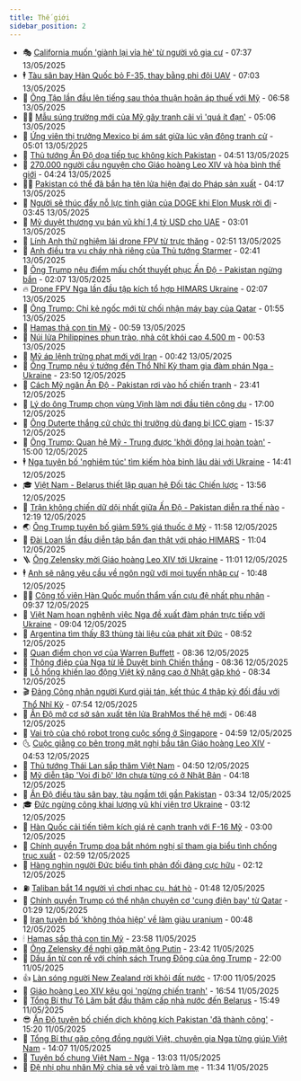 ```yaml
---
title: Thế giới
sidebar_position: 2
---
```


<!-- vnexpress-the-gioi:START -->
- 🎭 [California muốn &#39;giành lại vỉa hè&#39; từ người vô gia cư](https://vnexpress.net/california-muon-gianh-lai-via-he-tu-nguoi-vo-gia-cu-4885218.html) - 07:37 13/05/2025
- 🕴 [Tàu sân bay Hàn Quốc bỏ F-35, thay bằng phi đội UAV](https://vnexpress.net/tau-san-bay-han-quoc-bo-f-35-thay-bang-phi-doi-uav-4885232.html) - 07:03 13/05/2025
- 🤭 [Ông Tập lần đầu lên tiếng sau thỏa thuận hoãn áp thuế với Mỹ](https://vnexpress.net/ong-tap-lan-dau-len-tieng-sau-thoa-thuan-hoan-ap-thue-voi-my-4885321.html) - 06:58 13/05/2025
- 🧑‍💻 [Mẫu súng trường mới của Mỹ gây tranh cãi vì &#39;quá ít đạn&#39;](https://vnexpress.net/mau-sung-truong-moi-cua-my-gay-tranh-cai-vi-qua-it-dan-4885303.html) - 05:06 13/05/2025
- 🦏 [Ứng viên thị trưởng Mexico bị ám sát giữa lúc vận động tranh cử](https://vnexpress.net/ung-vien-thi-truong-mexico-bi-am-sat-giua-luc-van-dong-tranh-cu-4885137.html) - 05:01 13/05/2025
- 🦒 [Thủ tướng Ấn Độ dọa tiếp tục không kích Pakistan](https://vnexpress.net/thu-tuong-an-do-doa-tiep-tuc-khong-kich-pakistan-4885189.html) - 04:51 13/05/2025
- 🌈 [270.000 người cầu nguyện cho Giáo hoàng Leo XIV và hòa bình thế giới](https://vnexpress.net/270-000-nguoi-cau-nguyen-cho-giao-hoang-leo-xiv-va-hoa-binh-the-gioi-4885240.html) - 04:24 13/05/2025
- 🧑‍🏫 [Pakistan có thể đã bắn hạ tên lửa hiện đại do Pháp sản xuất](https://vnexpress.net/pakistan-co-the-da-ban-ha-ten-lua-hien-dai-do-phap-san-xuat-4885149.html) - 04:17 13/05/2025
- 🐲 [Người sẽ thúc đẩy nỗ lực tinh giản của DOGE khi Elon Musk rời đi](https://vnexpress.net/nguoi-se-thuc-day-no-luc-tinh-gian-cua-doge-khi-elon-musk-roi-di-4884521.html) - 03:45 13/05/2025
- 🦒 [Mỹ duyệt thương vụ bán vũ khí 1,4 tỷ USD cho UAE](https://vnexpress.net/my-duyet-thuong-vu-ban-vu-khi-1-4-ty-usd-cho-uae-4885160.html) - 03:01 13/05/2025
- 🐻 [Lính Anh thử nghiệm lái drone FPV từ trực thăng](https://vnexpress.net/linh-anh-thu-nghiem-lai-drone-fpv-tu-truc-thang-4885112.html) - 02:51 13/05/2025
- 🚀 [Anh điều tra vụ cháy nhà riêng của Thủ tướng Starmer](https://vnexpress.net/anh-dieu-tra-vu-chay-nha-rieng-cua-thu-tuong-starmer-4885136.html) - 02:41 13/05/2025
- 🥰 [Ông Trump nêu điểm mấu chốt thuyết phục Ấn Độ - Pakistan ngừng bắn](https://vnexpress.net/ong-trump-neu-diem-mau-chot-thuyet-phuc-an-do-pakistan-ngung-ban-4885108.html) - 02:07 13/05/2025
- 🔥 [Drone FPV Nga lần đầu tập kích tổ hợp HIMARS Ukraine](https://vnexpress.net/drone-fpv-nga-lan-dau-tap-kich-to-hop-himars-ukraine-4884864.html) - 02:07 13/05/2025
- 🥳 [Ông Trump: Chỉ kẻ ngốc mới từ chối nhận máy bay của Qatar](https://vnexpress.net/ong-trump-chi-ke-ngoc-moi-tu-choi-nhan-may-bay-cua-qatar-4885107.html) - 01:55 13/05/2025
- 💼 [Hamas thả con tin Mỹ](https://vnexpress.net/hamas-tha-con-tin-my-4885089.html) - 00:59 13/05/2025
- 🤡 [Núi lửa Philippines phun trào, nhả cột khói cao 4.500 m](https://vnexpress.net/nui-lua-philippines-phun-trao-nha-cot-khoi-cao-4-500-m-4885086.html) - 00:53 13/05/2025
- 🌁 [Mỹ áp lệnh trừng phạt mới với Iran](https://vnexpress.net/my-ap-lenh-trung-phat-moi-voi-iran-4885084.html) - 00:42 13/05/2025
- 🤩 [Ông Trump nêu ý tưởng đến Thổ Nhĩ Kỳ tham gia đàm phán Nga - Ukraine](https://vnexpress.net/ong-trump-neu-y-tuong-den-tho-nhi-ky-tham-gia-dam-phan-nga-ukraine-4885079.html) - 23:50 12/05/2025
- 🎉 [Cách Mỹ ngăn Ấn Độ - Pakistan rơi vào hố chiến tranh](https://vnexpress.net/cach-my-ngan-an-do-pakistan-roi-vao-ho-chien-tranh-4884558.html) - 23:41 12/05/2025
- 🎉 [Lý do ông Trump chọn vùng Vịnh làm nơi đầu tiên công du](https://vnexpress.net/ly-do-ong-trump-chon-vung-vinh-lam-noi-dau-tien-cong-du-4884551.html) - 17:00 12/05/2025
- 🌁 [Ông Duterte thắng cử chức thị trưởng dù đang bị ICC giam](https://vnexpress.net/ong-duterte-thang-cu-chuc-thi-truong-du-dang-bi-icc-giam-4885057.html) - 15:37 12/05/2025
- 🌊 [Ông Trump: Quan hệ Mỹ - Trung được &#39;khởi động lại hoàn toàn&#39;](https://vnexpress.net/ong-trump-quan-he-my-trung-duoc-khoi-dong-lai-hoan-toan-4885051.html) - 15:00 12/05/2025
- 🕴 [Nga tuyên bố &#39;nghiêm túc&#39; tìm kiếm hòa bình lâu dài với Ukraine](https://vnexpress.net/nga-tuyen-bo-nghiem-tuc-tim-kiem-hoa-binh-lau-dai-voi-ukraine-4885049.html) - 14:41 12/05/2025
- 🎓 [Việt Nam - Belarus thiết lập quan hệ Đối tác Chiến lược](https://vnexpress.net/viet-nam-belarus-thiet-lap-quan-he-doi-tac-chien-luoc-4885040.html) - 13:56 12/05/2025
- 🦩 [Trận không chiến dữ dội nhất giữa Ấn Độ - Pakistan diễn ra thế nào](https://vnexpress.net/tran-khong-chien-du-doi-nhat-giua-an-do-pakistan-dien-ra-the-nao-4884791.html) - 12:19 12/05/2025
- 🌏 [Ông Trump tuyên bố giảm 59% giá thuốc ở Mỹ](https://vnexpress.net/ong-trump-tuyen-bo-giam-59-gia-thuoc-o-my-4885028.html) - 11:58 12/05/2025
- 🌋 [Đài Loan lần đầu diễn tập bắn đạn thật với pháo HIMARS](https://vnexpress.net/dai-loan-lan-dau-dien-tap-ban-dan-that-voi-phao-himars-4884950.html) - 11:04 12/05/2025
- 🪜 [Ông Zelensky mời Giáo hoàng Leo XIV tới Ukraine](https://vnexpress.net/ong-zelensky-moi-giao-hoang-leo-xiv-toi-ukraine-4884906.html) - 11:01 12/05/2025
- 🕴 [Anh sẽ nâng yêu cầu về ngôn ngữ với mọi tuyến nhập cư](https://vnexpress.net/anh-se-nang-yeu-cau-ve-ngon-ngu-voi-moi-tuyen-nhap-cu-4884654.html) - 10:48 12/05/2025
- 🧑‍🏫 [Công tố viên Hàn Quốc muốn thẩm vấn cựu đệ nhất phu nhân](https://vnexpress.net/cong-to-vien-han-quoc-muon-tham-van-cuu-de-nhat-phu-nhan-4884827.html) - 09:37 12/05/2025
- 🌮 [Việt Nam hoan nghênh việc Nga đề xuất đàm phán trực tiếp với Ukraine](https://vnexpress.net/viet-nam-hoan-nghenh-viec-nga-de-xuat-dam-phan-truc-tiep-voi-ukraine-4884846.html) - 09:04 12/05/2025
- 🚦 [Argentina tìm thấy 83 thùng tài liệu của phát xít Đức](https://vnexpress.net/argentina-tim-thay-83-thung-tai-lieu-cua-phat-xit-duc-4884806.html) - 08:52 12/05/2025
- 💫 [Quan điểm chọn vợ của Warren Buffett](https://vnexpress.net/quan-diem-chon-vo-cua-warren-buffett-4883390.html) - 08:36 12/05/2025
- 🤡 [Thông điệp của Nga từ lễ Duyệt binh Chiến thắng](https://vnexpress.net/thong-diep-cua-nga-tu-le-duyet-binh-chien-thang-4884783.html) - 08:36 12/05/2025
- 🦣 [Lỗ hổng khiến lao động Việt kỹ năng cao ở Nhật gặp khó](https://vnexpress.net/lo-hong-khien-lao-dong-viet-ky-nang-cao-o-nhat-gap-kho-4884682.html) - 08:34 12/05/2025
- 🎬 [Đảng Công nhân người Kurd giải tán, kết thúc 4 thập kỷ đối đầu với Thổ Nhĩ Kỳ](https://vnexpress.net/dang-cong-nhan-nguoi-kurd-giai-tan-ket-thuc-4-thap-ky-doi-dau-voi-tho-nhi-ky-4884753.html) - 07:54 12/05/2025
- 🎉 [Ấn Độ mở cơ sở sản xuất tên lửa BrahMos thế hệ mới](https://vnexpress.net/an-do-mo-co-so-san-xuat-ten-lua-brahmos-the-he-moi-4884660.html) - 06:48 12/05/2025
- 🎡 [Vai trò của chó robot trong cuộc sống ở Singapore](https://vnexpress.net/vai-tro-cua-cho-robot-trong-cuoc-song-o-singapore-4884606.html) - 04:59 12/05/2025
- 🌜 [Cuộc giằng co bên trong mật nghị bầu tân Giáo hoàng Leo XIV](https://vnexpress.net/cuoc-giang-co-ben-trong-mat-nghi-bau-tan-giao-hoang-leo-xiv-4884554.html) - 04:53 12/05/2025
- 🎡 [Thủ tướng Thái Lan sắp thăm Việt Nam](https://vnexpress.net/thu-tuong-thai-lan-sap-tham-viet-nam-4884597.html) - 04:50 12/05/2025
- 🤗 [Mỹ diễn tập &#39;Voi đi bộ&#39; lớn chưa từng có ở Nhật Bản](https://vnexpress.net/my-dien-tap-voi-di-bo-lon-chua-tung-co-o-nhat-ban-4884635.html) - 04:18 12/05/2025
- 🦩 [Ấn Độ điều tàu sân bay, tàu ngầm tới gần Pakistan](https://vnexpress.net/an-do-dieu-tau-san-bay-tau-ngam-toi-gan-pakistan-4884548.html) - 03:34 12/05/2025
- 🎓 [Đức ngừng công khai lượng vũ khí viện trợ Ukraine](https://vnexpress.net/duc-ngung-cong-khai-luong-vu-khi-vien-tro-ukraine-4884585.html) - 03:12 12/05/2025
- 🌁 [Hàn Quốc cải tiến tiêm kích giá rẻ cạnh tranh với F-16 Mỹ](https://vnexpress.net/han-quoc-cai-tien-tiem-kich-gia-re-canh-tranh-voi-f-16-my-4884496.html) - 03:00 12/05/2025
- 🤩 [Chính quyền Trump dọa bắt nhóm nghị sĩ tham gia biểu tình chống trục xuất](https://vnexpress.net/chinh-quyen-trump-doa-bat-nhom-nghi-si-tham-gia-bieu-tinh-chong-truc-xuat-4884578.html) - 02:59 12/05/2025
- 👹 [Hàng nghìn người Đức biểu tình phản đối đảng cực hữu](https://vnexpress.net/hang-nghin-nguoi-duc-bieu-tinh-phan-doi-dang-cuc-huu-4884550.html) - 02:12 12/05/2025
- ⛽️ [Taliban bắt 14 người vì chơi nhạc cụ, hát hò](https://vnexpress.net/taliban-bat-14-nguoi-vi-choi-nhac-cu-hat-ho-4884552.html) - 01:48 12/05/2025
- 🚀 [Chính quyền Trump có thể nhận chuyên cơ &#39;cung điện bay&#39; từ Qatar](https://vnexpress.net/chinh-quyen-trump-co-the-nhan-chuyen-co-cung-dien-bay-tu-qatar-4884524.html) - 01:29 12/05/2025
- 🎡 [Iran tuyên bố &#39;không thỏa hiệp&#39; về làm giàu uranium](https://vnexpress.net/iran-tuyen-bo-khong-thoa-hiep-ve-lam-giau-uranium-4884525.html) - 00:48 12/05/2025
- 🕯 [Hamas sắp thả con tin Mỹ](https://vnexpress.net/hamas-sap-tha-con-tin-my-4884517.html) - 23:58 11/05/2025
- 🐻 [Ông Zelensky đề nghị gặp mặt ông Putin](https://vnexpress.net/ong-zelensky-de-nghi-gap-mat-ong-putin-4884514.html) - 23:42 11/05/2025
- 🚦 [Dấu ấn từ con rể với chính sách Trung Đông của ông Trump](https://vnexpress.net/dau-an-tu-con-re-voi-chinh-sach-trung-dong-cua-ong-trump-4883998.html) - 22:00 11/05/2025
- 👍 [Làn sóng người New Zealand rời khỏi đất nước](https://vnexpress.net/lan-song-nguoi-new-zealand-roi-khoi-dat-nuoc-4883740.html) - 17:00 11/05/2025
- 🚀 [Giáo hoàng Leo XIV kêu gọi &#39;ngừng chiến tranh&#39;](https://vnexpress.net/giao-hoang-leo-xiv-keu-goi-ngung-chien-tranh-4884492.html) - 16:54 11/05/2025
- 🌮 [Tổng Bí thư Tô Lâm bắt đầu thăm cấp nhà nước đến Belarus](https://vnexpress.net/tong-bi-thu-to-lam-bat-dau-tham-cap-nha-nuoc-den-belarus-4884477.html) - 15:49 11/05/2025
- 😎 [Ấn Độ tuyên bố chiến dịch không kích Pakistan &#39;đã thành công&#39;](https://vnexpress.net/an-do-tuyen-bo-chien-dich-khong-kich-pakistan-da-thanh-cong-4884461.html) - 15:20 11/05/2025
- 🐲 [Tổng Bí thư gặp cộng đồng người Việt, chuyên gia Nga từng giúp Việt Nam](https://vnexpress.net/tong-bi-thu-gap-cong-dong-nguoi-viet-chuyen-gia-nga-tung-giup-viet-nam-4884455.html) - 14:07 11/05/2025
- 💫 [Tuyên bố chung Việt Nam - Nga](https://vnexpress.net/tuyen-bo-chung-viet-nam-nga-4884442.html) - 13:03 11/05/2025
- 👀 [Đệ nhị phu nhân Mỹ chia sẻ về vai trò làm mẹ](https://vnexpress.net/de-nhi-phu-nhan-my-chia-se-ve-vai-tro-lam-me-4884435.html) - 11:34 11/05/2025<!-- vnexpress-the-gioi:END -->